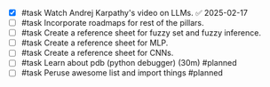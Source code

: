 - [x] #task Watch Andrej Karpathy's video on LLMs. ✅ 2025-02-17
- [ ] #task Incorporate roadmaps for rest of the pillars.
- [ ] #task Create a reference sheet for fuzzy set and fuzzy inference.
- [ ] #task Create a reference sheet for MLP.
- [ ] #task Create a reference sheet for CNNs.
- [ ] #task Learn about pdb (python debugger) (30m) #planned
- [ ] #task Peruse awesome list and import things #planned